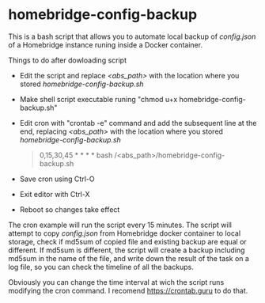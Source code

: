 # homebridge-config-backup
This is a bash script that allows you to automate local backup of *config.json* of a Homebridge instance runing inside a Docker container.

Things to do after dowloading script

- Edit the script and replace *<abs_path>* with the location where you stored *homebridge-config-backup.sh*
- Make shell script executable runing "chmod u+x homebridge-config-backup.sh"
- Edit cron with "crontab -e" command and add the subsequent line at the end, replacing *<abs_path>* with the location where you stored *homebridge-config-backup.sh*

  >  0,15,30,45 * * * * bash /<abs_path>/homebridge-config-backup.sh
- Save cron using Ctrl-O
- Exit editor with Ctrl-X
- Reboot so changes take effect

The cron example will run the script every 15 minutes. The script will attempt to copy *config.json* from Homebridge docker container to local storage, check if md5sum of copied file and existing backup are equal or different. If md5sum is different, the script will create a backup including md5sum in the name of the file, and write down the result of the task on a log file, so you can check the timeline of all the backups.

Obviously you can change the time interval at wich the script runs modifying the cron command. I recomend https://crontab.guru to do that.
